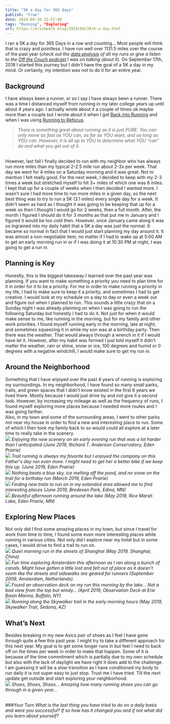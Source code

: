 ```yaml
---
title: "5K a day for 365 days"
publish: "true"
date: 2019-09-30 15:57:00
tags: "Running", "Exploring"
url: https://ericmwalk.blog/2019/09/30/k-a-day.html
---
```


I ran a 5K a day for 365 Days in a row and counting… Most people will think that is crazy and pointless. I have run well over 1131.5 miles over the course of the past year (<em>check out the </em><a href="https://ericmwalk.blog/2019/10/03/k-a-day.html"><em>data analysis</em></a><em> of all my runs or give a listen to the <a href="https://ericmwalk.blog/2020/02/18/off-the-couch.html" data-type="URL" data-id="https://ericmwalk.blog/2020/02/18/off-the-couch.html">Off the Couch podcast</a> I was on talking about it</em>). On September 17th, 2018 I started this journey but I didn’t have the goal of a 5K a day in my mind. Or certainly, my intention was not to do it for an entire year.
<br>
## Background
I have always been a runner, or so I say I have always been a runner. There was a time I distanced myself from running in my later college years up until about 4 years ago. I actually wrote about it a couple of times ok maybe more than a couple but I wrote about it when I got <a href="https://ericmwalk.blog/2016/02/09/back-to-running.html">Back into Running</a> and when I was using <a href="https://ericmwalk.blog/2016/03/02/running-to-refocus.html">Running to Refocus</a>.
<br>
>*There is something great about running as it is just PURE. You can only move as fast as YOU can, as far as YOU want, and as long as YOU can. However, it is all up to YOU to determine what YOU “can” do and what you get out of it.*

<br>
However, last fall I finally decided to run with my neighbor who has always run more miles than my typical 2-2.5 mile run about 2-3x per week. That day we went for 4 miles on a Saturday morning and it was great. Not to mention I felt really good. For the next week, I decided to keep with my 2-3 times a week but stretched myself to hit 3+ miles of which one was 6 miles. I kept that up for a couple of weeks when I then decided I wanted more. I wasn’t sure I had more time to run more miles in a given day, so the next best thing was to try to run a 5K (3.1 miles) every single day for a week. It didn’t seem as hard as I thought it was going to be keeping that up for a week so then I thought I would go for 2 weeks, then a full month. After, the month I figured I should do it for 3 months as that put me in January and I figured it would be too cold then. However, once January came along it was so ingrained into my daily habit that a 5K a day was just the normal. It became so normal in fact that I would just start planning my day around it. It was almost a non-negotiable item, no matter if I had to wake up at 5:00 AM to get an early morning run in or if I was doing it at 10:30 PM at night, I was going to get a run in.

## Planning is Key
Honestly, this is the biggest takeaway I learned over the past year was planning. If you want to make something a priority you need to plan time for it in order for it to be a priority. For me in order to make running a priority in my life, I had to make sure to keep it a priority, and sometimes I had to get creative. I would look at my schedule on a day to day or even a week out and figure out when I planned to run. This sounds a little crazy that on a Sunday night I was already planning on when I was going to run the following Saturday but honestly I had to do it. Not just for when it would make sense to me, like running in the morning, but for my family and other work priorities. I found myself running early in the morning, late at night, and sometimes squeezing it in while my son was at a birthday party. Then there was the weather. That would always through a wrench in it if I would have let it. However, after my habit was formed I just told myself it didn’t matter the weather, rain or shine, snow or ice, 100 degrees and humid or 0 degrees with a negative windchill, I would make sure to get my run in.

## Around the Neighborhood
Something that I have enjoyed over the past 4 years of running is exploring my surroundings. In my neighborhood, I have found so many small parks, trails, and green spaces that I didn’t know existed in the first 6 years we lived there. Mostly because I would just drive by and not give it a second look. However, by increasing my mileage as well as the frequency of runs, I found myself exploring more places because I needed more routes and I was going farther.
<br>
Also, in my town and some of the surrounding areas, I went to other parks not near my house in order to find a new and interesting place to run. Some of which I then took my family back to so would could all explore at a later time to really take in the scenery.
<br>
![](https://ericmwalk.blog/uploads/2021/2221133496.jpg)  *Enjoying the new scenery on an early evening run that was a lot harder than I anticipated (June 2019, Richard T. Anderson Conservatory, Eden Prairie)*
<br>
![](https://ericmwalk.blog/uploads/2021/5a325a332e.jpg)
*Trail running is always my favorite but I enjoyed the company on this Father's day run even more. I might need to get her a better bike if we keep this up. (June 2019, Eden Prairie)*
<br>
![](https://ericmwalk.blog/uploads/2021/81abfbf2e0.jpg)
*Nothing beats a blue sky, ice melting off the pond, and no snow on the trail for a birthday run (March 2019, Eden Prairie)*
<br>
![](https://ericmwalk.blog/uploads/2021/23913f5efe.jpg)
*Finding new trails to run on in my extended area allowed me to find interesting places (June 2019, Bredesen Park, Edina, MN)*
<br>
![](https://ericmwalk.blog/uploads/2021/bc6ed7a5a7.jpg)
*Beautiful afternoon running around the lake (May 2019, Rice Marsh Lake, Eden Prairie, MN)*
<br>
## Exploring New Places
Not only did I find some amazing places in my town, but since I travel for work from time to time, I found some even more interesting places while running in various cities. Not only did I explore near my hotel but in some cases, I would drive to find a trail to run on.
<br>
![](https://ericmwalk.blog/uploads/2021/4a94189c59.jpg) *Quiet morning run in the streets of Shanghai (May 2019, Shanghai, China)*
<br>
![](https://ericmwalk.blog/uploads/2021/e955e84cdd.jpg)
*Fun time exploring Amsterdam this afternoon as I ran along a bunch of canals. Might have gotten a little lost and felt out of place as it doesn't seem like the streets and sidewalks are geared for runners (September 2009, Amsterdam, Netherlands).*
<br>
![](https://ericmwalk.blog/uploads/2021/752d2dd373.jpg)
*Found an observation deck on my run this morning by the lake... Not a bad view from the top but windy... (April 2019, Observation Deck at Erie Basin Marina, Buffalo, NY)*
<br>
![](https://ericmwalk.blog/uploads/2021/33688c60e8.jpg)
*Running along the Skywalker trail in the early morning hours (May 2019, Skywalker Trail, Sedona, AZ)*
<br>

## What’s Next
Besides breaking in my new Asics pair of shoes as I feel I have gone through quite a few this past year. I might try to take a different approach for this next year. My goal is to get some longer runs in but feel I need to back off on the times per week in order to make that happen. Some of it is because of the time commitment which is partially due to my own schedule but also with the lack of daylight we have right it does add to the challenge. I am guessing it will be a slow transition as I have conditioned my body to run daily it is not super easy to just stop. Trust me I have tried. Till the next update get outside and start exploring your neighborhood.
<br>
![](https://ericmwalk.blog/uploads/2021/e497998ff0.jpg)
*Shoes, Shoes, Shoes... Amazing how many running shoes you can go through in a given year...*

<br>
###Your Turn
<i>What is the last thing you have tried to do on a daily basis and were you successful? If so how has it changed you and if not what did you learn about yourself?</i>